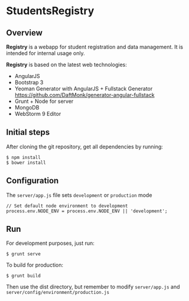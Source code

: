 # StudentsRegistry


## Overview
**Registry** is a webapp for student registration and data management. It is intended for internal usage only.

**Registry** is based on the latest web technologies:

* AngularJS
* Bootstrap 3
* Yeoman Generator with AngularJS + Fullstack Generator <https://github.com/DaftMonk/generator-angular-fullstack>
* Grunt + Node for server
* MongoDB
* WebStorm 9 Editor

## Initial steps
After cloning the git repository, get all dependencies by running:

	$ npm install
    $ bower install

## Configuration
The `server/app.js` file sets `development` or `production` mode

	// Set default node environment to development
	process.env.NODE_ENV = process.env.NODE_ENV || 'development';

	

## Run
For development purposes, just run:

	$ grunt serve
	
To build for production:

    $ grunt build
    
Then use the dist directory, but remember to modify `server/app.js` and `server/config/environment/production.js`

